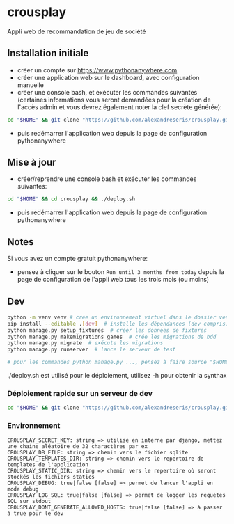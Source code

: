 # crousplay

Appli web de recommandation de jeu de société

## Installation initiale

- créer un compte sur <https://www.pythonanywhere.com>
- créer une application  web sur le dashboard, avec configuration manuelle
- créer une console bash, et exécuter les commandes suivantes (certaines informations vous seront demandées pour la création de l'accès admin et vous devrez également noter la clef secrète générée):

```sh
cd "$HOME" && git clone "https://github.com/alexandreseris/crousplay.git" && cd crousplay && ./deploy.sh -i
```

- puis redémarrer l'application web depuis la page de configuration pythonanywhere

## Mise à jour

- créer/reprendre une console bash et exécuter les commandes suivantes:

```sh
cd "$HOME" && cd crousplay && ./deploy.sh
```

- puis redémarrer l'application web depuis la page de configuration pythonanywhere

## Notes

Si vous avez un compte gratuit pythonanywhere:

- pensez à cliquer sur le bouton `Run until 3 months from today` depuis la page de configuration de l'appli web tous les trois mois (ou moins)

## Dev

```sh
python -m venv venv # crée un environnement virtuel dans le dossier venv du répertoire courant
pip install --editable .[dev]  # installe les dépendances (dev compris) en mode éditable
python manage.py setup_fixtures  # créer les données de fixtures
python manage.py makemigrations games  # crée les migrations de bdd
python manage.py migrate  # exécute les migrations
python manage.py runserver  # lance le serveur de test

# pour les commandes python manage.py ..., pensez à faire source "$HOME/env_crousplay.sh" avant si vous etes sur le serveru pythonanywhere
```

./deploy.sh est utilisé pour le déploiement, utilisez -h pour obtenir la synthax

### Déploiement rapide sur un serveur de dev

```sh
cd "$HOME" && git clone "https://github.com/alexandreseris/crousplay.git" && cd crousplay && ./deploy.sh -i -t -s "clef_secrete" -U "nom_admin" -P "pwd_admin" -E "email_admin" && source ../env_crousplay.sh
```

### Environnement

```text
CROUSPLAY_SECRET_KEY: string => utilisé en interne par django, mettez une chaine aléatoire de 32 charactères par ex
CROUSPLAY_DB_FILE: string => chemin vers le fichier sqlite
CROUSPLAY_TEMPLATES_DIR: string => chemin vers le repertoire de templates de l'application
CROUSPLAY_STATIC_DIR: string => chemin vers le repertoire où seront stockés les fichiers statics
CROUSPLAY_DEBUG: true|false [false] => permet de lancer l'appli en mode debug
CROUSPLAY_LOG_SQL: true|false [false] => permet de logger les requetes SQL sur stdout
CROUSPLAY_DONT_GENERATE_ALLOWED_HOSTS: true|false [false] => à passer à true pour le dev
```
